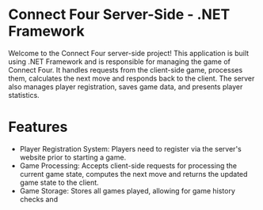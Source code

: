 # Connect Four Server-Side - .NET Framework

Welcome to the Connect Four server-side project! This application is built using .NET Framework and is responsible for managing the game of Connect Four. It handles requests from the client-side game, processes them, calculates the next move and responds back to the client. The server also manages player registration, saves game data, and presents player statistics.

# Features
* Player Registration System: Players need to register via the server's website prior to starting a game.
* Game Processing: Accepts client-side requests for processing the current game state, computes the next move and returns the updated game state to the client.
* Game Storage: Stores all games played, allowing for game history checks and

